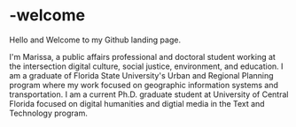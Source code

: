 # -welcome
Hello and Welcome to my Github landing page.

I'm Marissa, a public affairs professional and doctoral student working at the intersection digital culture, social justice, environment, and education. I am a graduate of Florida State University's Urban and Regional Planning program where my work focused on geographic information systems and transportation. I am a current Ph.D. graduate student at University of Central Florida focused on digital humanities and digtial media in the Text and Technology program.

